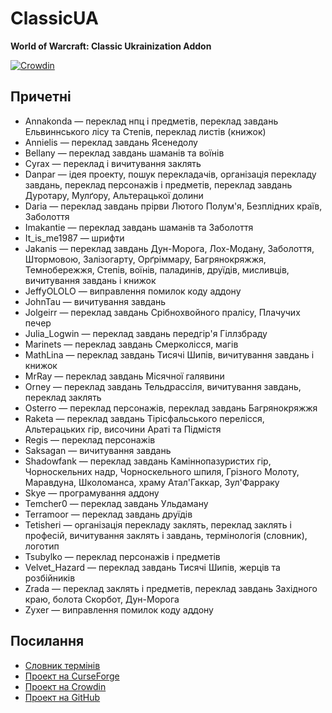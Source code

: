 # ClassicUA

**World of Warcraft: Classic Ukrainization Addon**

[![Crowdin](https://badges.crowdin.net/classicua/localized.svg)](https://crowdin.com/project/classicua)

## Причетні

* Annakonda — переклад нпц і предметів, переклад завдань Ельвиннського лісу та Степів, переклад листів (книжок)
* Annielis — переклад завдань Ясенедолу
* Bellany — переклад завдань шаманів та воїнів
* Cyrax — переклад і вичитування заклять
* Danpar — ідея проекту, пошук перекладачів, організація перекладу завдань, переклад персонажів і предметів, переклад завдань Дуротару, Мулґору, Альтерацької долини
* Daria — переклад завдань прірви Лютого Полум'я, Безплідних країв, Заболоття
* Imakantie — переклад завдань шаманів та Заболоття
* It_is_me1987 — шрифти
* Jakanis — переклад завдань Дун-Морога, Лох-Модану, Заболоття, Штормовою, Залізогарту, Орґріммару, Багрянокряжжя, Темнобережжя, Степів, воїнів, паладинів, друїдів, мисливців, вичитування завдань і книжок
* JeffyOLOLO — виправлення помилок коду аддону
* JohnTau — вичитування завдань
* Jolgeirr — переклад завдань Срібнохвойного пралісу, Плачучих печер
* Julia_Logwin — переклад завдань передгір'я Гіллзбраду
* Marinets — переклад завдань Смерколісся, магів
* MathLina — переклад завдань Тисячі Шипів, вичитування завдань і книжок
* MrRay — переклад завдань Місячної галявини
* Orney — переклад завдань Тельдрассіля, вичитування завдань, переклад заклять
* Osterro — переклад персонажів, переклад завдань Багрянокряжжя
* Raketa — переклад завдань Тірісфальського перелісся, Альтерацьких гір, височини Араті та Підмістя
* Regis — переклад персонажів
* Saksagan — вичитування завдань
* Shadowfank — переклад завдань Каміннопазуристих гір, Чорноскельних надр, Чорноскельного шпиля, Грізного Молоту, Маравдуна, Школоманса, храму Атал'Гаккар, Зул'Фарраку
* Skye — програмування аддону
* Temcher0 — переклад завдань Ульдаману
* Terramoor — переклад завдань друїдів
* Tetisheri — організація перекладу заклять, переклад заклять і професій, вичитування заклять і завдань, термінологія (словник), логотип
* Tsubylko — переклад персонажів і предметів
* Velvet_Hazard — переклад завдань Тисячі Шипів, жерців та розбійників
* Zrada — переклад заклять і предметів, переклад завдань Західного краю, болота Скорбот, Дун-Морога
* Zyxer — виправлення помилок коду аддону

## Посилання

* [Словник термінів](https://greenya.github.io/ClassicUA/terms/)
* [Проект на CurseForge](https://www.curseforge.com/wow/addons/classicua)
* [Проект на Crowdin](https://crowdin.com/project/classicua)
* [Проект на GitHub](https://github.com/greenya/ClassicUA)
